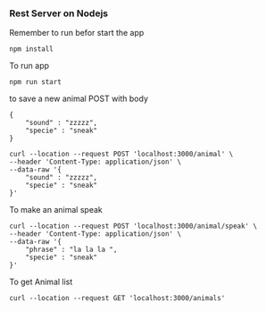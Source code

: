 ### Rest Server on Nodejs

Remember to run befor start the app
```
npm install
```

To run app 
```
npm run start
```

to save a new animal POST with body 

```
{
    "sound" : "zzzzz",
    "specie" : "sneak"
}
```
```
curl --location --request POST 'localhost:3000/animal' \
--header 'Content-Type: application/json' \
--data-raw '{
    "sound" : "zzzzz",
    "specie" : "sneak"
}'
```

To make an animal speak 
```
curl --location --request POST 'localhost:3000/animal/speak' \
--header 'Content-Type: application/json' \
--data-raw '{
    "phrase" : "la la la ",
    "specie" : "sneak"
}'
```

To get Animal list
```
curl --location --request GET 'localhost:3000/animals'
```
